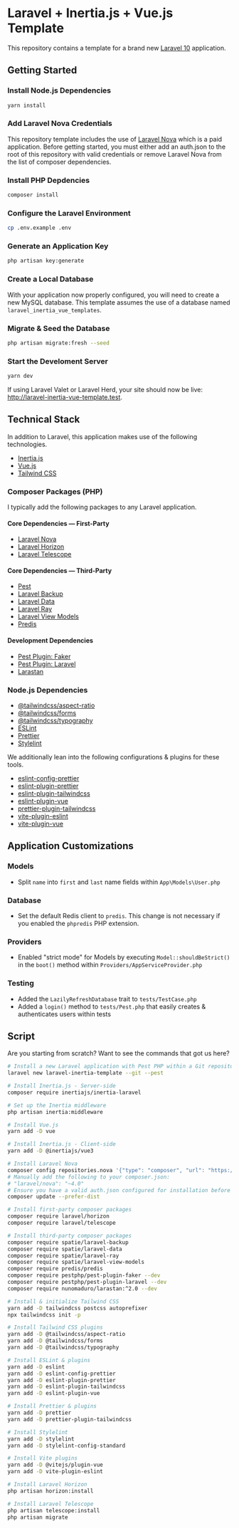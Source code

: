 # Laravel + Inertia.js + Vue.js Template

This repository contains a template for a brand new [Laravel 10](https://laravel.com/docs/10.x) application.

## Getting Started

### Install Node.js Dependencies

```bash
yarn install
```

### Add Laravel Nova Credentials

This repository template includes the use of [Laravel Nova](https://nova.laravel.com/) which is a paid application. Before getting started, you must either add an auth.json to the root of this repository with valid credentials or remove Laravel Nova from the list of composer dependencies.

### Install PHP Depdencies

```bash
composer install
```

### Configure the Laravel Environment

```bash
cp .env.example .env
```

### Generate an Application Key

```bash
php artisan key:generate
```

### Create a Local Database

With your application now properly configured, you will need to create a new MySQL database. This template assumes the use of a database named `laravel_inertia_vue_templates`.

### Migrate & Seed the Database

```bash
php artisan migrate:fresh --seed
```

### Start the Develoment Server

```bash
yarn dev
```

If using Laravel Valet or Laravel Herd, your site should now be live: http://laravel-inertia-vue-template.test.

## Technical Stack

In addition to Laravel, this application makes use of the following technologies.

- [Inertia.js](https://inertiajs.com)
- [Vue.js](https://vuejs.org/)
- [Tailwind CSS](https://tailwindcss.com/docs/guides/laravel)

### Composer Packages (PHP)

I typically add the following packages to any Laravel application.

#### Core Dependencies — First-Party

* [Laravel Nova](https://nova.laravel.com/docs/4.0)
* [Laravel Horizon](https://laravel.com/docs/10.x/horizon)
* [Laravel Telescope](https://laravel.com/docs/10.x/telescope)

#### Core Dependencies — Third-Party

* [Pest](https://pestphp.com/)
* [Laravel Backup](https://spatie.be/docs/laravel-backup)
* [Laravel Data](https://spatie.be/docs/laravel-data)
* [Laravel Ray](https://spatie.be/docs/ray/v1/installation-in-your-project/laravel)
* [Laravel View Models](https://github.com/spatie/laravel-view-models)
* [Predis](https://github.com/predis/predis)

#### Development Dependencies

- [Pest Plugin: Faker](https://pestphp.com/docs/plugins#faker)
- [Pest Plugin: Laravel](https://pestphp.com/docs/plugins#laravel)
- [Larastan](https://github.com/nunomaduro/larastan)

### Node.js Dependencies

- [@tailwindcss/aspect-ratio](https://github.com/tailwindlabs/tailwindcss-aspect-ratio)
- [@tailwindcss/forms](https://github.com/tailwindlabs/tailwindcss-forms)
- [@tailwindcss/typography](https://tailwindcss.com/docs/typography-plugin)
- [ESLint](https://eslint.org/docs/latest/use/getting-started)
- [Prettier](https://prettier.io/docs/en/index.html)
- [Stylelint](https://stylelint.io/)

We additionally lean into the following configurations & plugins for these tools.

- [eslint-config-prettier](https://github.com/prettier/eslint-config-prettier)
- [eslint-plugin-prettier](https://github.com/prettier/eslint-plugin-prettier)
- [eslint-plugin-tailwindcss](https://github.com/francoismassart/eslint-plugin-tailwindcss)
- [eslint-plugin-vue](https://eslint.vuejs.org/)
- [prettier-plugin-tailwindcss](https://github.com/tailwindlabs/prettier-plugin-tailwindcss)
- [vite-plugin-eslint](https://github.com/gxmari007/vite-plugin-eslint)
- [vite-plugin-vue](https://github.com/vitejs/vite-plugin-vue)

## Application Customizations

### Models

- Split `name` into `first` and `last` name fields within `App\Models\User.php`

### Database

* Set the default Redis client to `predis`. This change is not necessary if you enabled the `phpredis` PHP extension.

### Providers

* Enabled "strict mode" for Models by executing `Model::shouldBeStrict()` in the `boot()` method within `Providers/AppServiceProvider.php`

### Testing

- Added the `LazilyRefreshDatabase` trait to `tests/TestCase.php`
- Added a `login()` method to `tests/Pest.php` that easily creates & authenticates users within tests

## Script

Are you starting from scratch? Want to see the commands that got us here?

```bash
# Install a new Laravel application with Pest PHP within a Git repository
laravel new laravel-inertia-template --git --pest

# Install Inertia.js - Server-side
composer require inertiajs/inertia-laravel

# Set up the Inertia middleware
php artisan inertia:middleware

# Install Vue.js
yarn add -D vue

# Install Inertia.js - Client-side
yarn add -D @inertiajs/vue3

# Install Laravel Nova
composer config repositories.nova '{"type": "composer", "url": "https://nova.laravel.com"}' --file composer.json
# Manually add the following to your composer.json:
# "laravel/nova": "~4.0"
# Ensure you have a valid auth.json configured for installation before issuing a "composer update."
composer update --prefer-dist

# Install first-party composer packages
composer require laravel/horizon
composer require laravel/telescope

# Install third-party composer packages
composer require spatie/laravel-backup
composer require spatie/laravel-data
composer require spatie/laravel-ray
composer require spatie/laravel-view-models
composer require predis/predis
composer require pestphp/pest-plugin-faker --dev
composer require pestphp/pest-plugin-laravel --dev
composer require nunomaduro/larastan:^2.0 --dev

# Install & initialize Tailwind CSS
yarn add -D tailwindcss postcss autoprefixer
npx tailwindcss init -p

# Install Tailwind CSS plugins
yarn add -D @tailwindcss/aspect-ratio
yarn add -D @tailwindcss/forms
yarn add -D @tailwindcss/typography

# Install ESLint & plugins
yarn add -D eslint
yarn add -D eslint-config-prettier
yarn add -D eslint-plugin-prettier
yarn add -D eslint-plugin-tailwindcss
yarn add -D eslint-plugin-vue

# Install Prettier & plugins
yarn add -D prettier
yarn add -D prettier-plugin-tailwindcss

# Install Stylelint
yarn add -D stylelint
yarn add -D stylelint-config-standard

# Install Vite plugins
yarn add -D @vitejs/plugin-vue
yarn add -D vite-plugin-eslint

# Install Laravel Horizon
php artisan horizon:install

# Install Laravel Telescope
php artisan telescope:install
php artisan migrate
```
